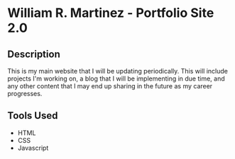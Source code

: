 # William R. Martinez - Portfolio Site 2.0

## Description
This is my main website that I will be updating periodically. This will include projects I'm working on, a blog that I will be implementing in due time, and any other content that I may end up sharing in the future as my career progresses.

## Tools Used
- HTML
- CSS
- Javascript
